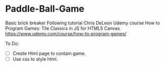 # Paddle-Ball-Game
Basic brick breaker
Following tutorial
Chris DeLeon Udemy course How to Program Games: Tile Classics in JS for HTML5 Canvas
https://www.udemy.com/course/how-to-program-games/

To Do:
 - [ ] Create Html page to contain game.
 - [ ] Use css to style html.
